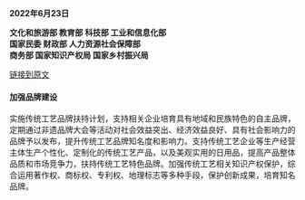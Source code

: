 **2022年6月23日**

**文化和旅游部 教育部 科技部 工业和信息化部**  
**国家民委 财政部 人力资源社会保障部**  
**商务部 国家知识产权局 国家乡村振兴局**  

[链接到原文](https://www.gov.cn/zhengce/zhengceku/2022-06/28/content_5698287.htm)

#### 加强品牌建设

实施传统工艺品牌扶持计划，支持相关企业培育具有地域和民族特色的自主品牌，定期通过非遗品牌大会等活动对社会效益突出、经济效益良好、具有社会影响力的品牌予以发布，提升传统工艺品牌知名度和影响力。支持传统工艺企业等生产经营主体生产个性化、定制化的传统工艺产品，以及美观实用的日用品，提高产品整体品质和市场竞争力，扶持传统工艺特色品牌。加强传统工艺相关知识产权保护，综合运用著作权、商标权、专利权、地理标志等多种手段，保护创新成果，培育知名品牌。